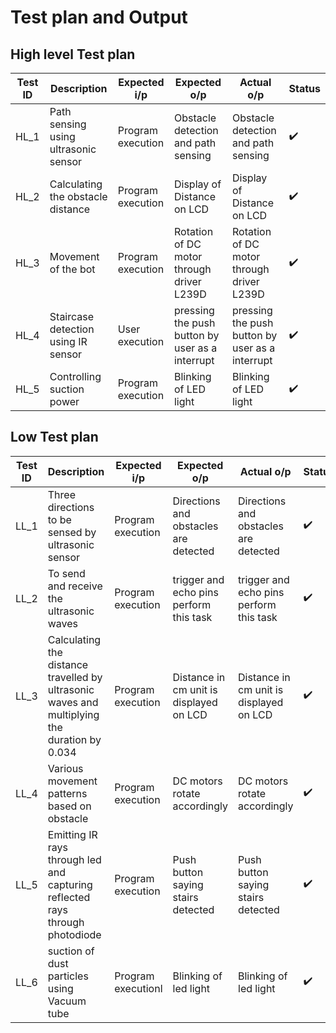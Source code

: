 # Test plan and Output
## High level Test plan

| Test ID | Description | Expected i/p | Expected o/p | Actual o/p | Status |
| --- | --- | --- | --- | --- | --- |
| HL_1 | Path sensing using ultrasonic sensor | Program execution | Obstacle detection and path sensing | Obstacle detection and path sensing |:heavy_check_mark: |
| HL_2 | Calculating the obstacle distance | Program execution | Display of Distance on LCD | Display of Distance on LCD |:heavy_check_mark: |
| HL_3 | Movement of the bot | Program execution | Rotation of DC motor through driver L239D |  Rotation of DC motor through driver L239D |:heavy_check_mark: |
| HL_4 | Staircase detection using IR sensor | User execution | pressing the push button by user as a interrupt | pressing the push button by user as a interrupt |:heavy_check_mark: |
| HL_5 | Controlling suction power | Program execution | Blinking of LED light | Blinking of LED light |:heavy_check_mark:|

## Low Test plan
| Test ID | Description | Expected i/p | Expected o/p | Actual o/p | Status |
| --- | --- | --- | --- | --- | --- |
| LL_1 | Three directions to be sensed by ultrasonic sensor | Program execution | Directions and obstacles are detected | Directions and obstacles are detected | :heavy_check_mark:|
| LL_2 | To send and receive the ultrasonic waves | Program execution | trigger and echo pins perform this task | trigger and echo pins perform this task | :heavy_check_mark:|
| LL_3 | Calculating the distance travelled by ultrasonic waves and multiplying the duration by 0.034 | Program execution | Distance in cm unit is displayed on LCD | Distance in cm unit is displayed on LCD | :heavy_check_mark:|
| LL_4 | Various movement patterns based on obstacle | Program execution | DC motors rotate accordingly | DC motors rotate accordingly | :heavy_check_mark:|
| LL_5 | Emitting IR rays through led and capturing reflected rays through photodiode | Program execution | Push button saying stairs detected | Push button saying stairs detected | :heavy_check_mark:|
| LL_6 | suction of dust particles using Vacuum tube | Program executionl | Blinking of led light | Blinking of led light | :heavy_check_mark:|

